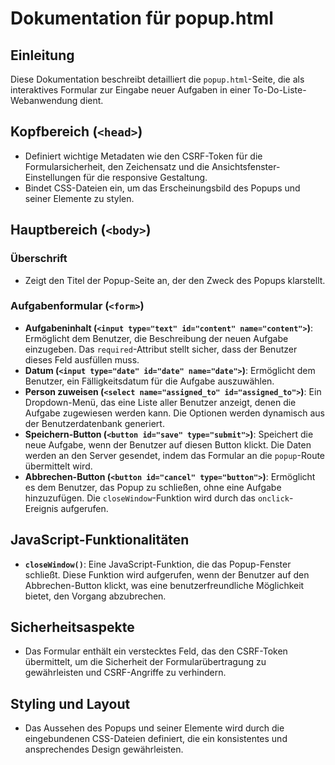 
# Dokumentation für popup.html

## Einleitung
Diese Dokumentation beschreibt detailliert die `popup.html`-Seite, die als interaktives Formular zur Eingabe neuer Aufgaben in einer To-Do-Liste-Webanwendung dient.

## Kopfbereich (`<head>`)
- Definiert wichtige Metadaten wie den CSRF-Token für die Formularsicherheit, den Zeichensatz und die Ansichtsfenster-Einstellungen für die responsive Gestaltung.
- Bindet CSS-Dateien ein, um das Erscheinungsbild des Popups und seiner Elemente zu stylen.

## Hauptbereich (`<body>`)
### Überschrift
- Zeigt den Titel der Popup-Seite an, der den Zweck des Popups klarstellt.

### Aufgabenformular (`<form>`)
- **Aufgabeninhalt (`<input type="text" id="content" name="content">`)**: Ermöglicht dem Benutzer, die Beschreibung der neuen Aufgabe einzugeben. Das `required`-Attribut stellt sicher, dass der Benutzer dieses Feld ausfüllen muss.
- **Datum (`<input type="date" id="date" name="date">`)**: Ermöglicht dem Benutzer, ein Fälligkeitsdatum für die Aufgabe auszuwählen.
- **Person zuweisen (`<select name="assigned_to" id="assigned_to">`)**: Ein Dropdown-Menü, das eine Liste aller Benutzer anzeigt, denen die Aufgabe zugewiesen werden kann. Die Optionen werden dynamisch aus der Benutzerdatenbank generiert.
- **Speichern-Button (`<button id="save" type="submit">`)**: Speichert die neue Aufgabe, wenn der Benutzer auf diesen Button klickt. Die Daten werden an den Server gesendet, indem das Formular an die `popup`-Route übermittelt wird.
- **Abbrechen-Button (`<button id="cancel" type="button">`)**: Ermöglicht es dem Benutzer, das Popup zu schließen, ohne eine Aufgabe hinzuzufügen. Die `closeWindow`-Funktion wird durch das `onclick`-Ereignis aufgerufen.

## JavaScript-Funktionalitäten
- **`closeWindow()`**: Eine JavaScript-Funktion, die das Popup-Fenster schließt. Diese Funktion wird aufgerufen, wenn der Benutzer auf den Abbrechen-Button klickt, was eine benutzerfreundliche Möglichkeit bietet, den Vorgang abzubrechen.

## Sicherheitsaspekte
- Das Formular enthält ein verstecktes Feld, das den CSRF-Token übermittelt, um die Sicherheit der Formularübertragung zu gewährleisten und CSRF-Angriffe zu verhindern.

## Styling und Layout
- Das Aussehen des Popups und seiner Elemente wird durch die eingebundenen CSS-Dateien definiert, die ein konsistentes und ansprechendes Design gewährleisten.

